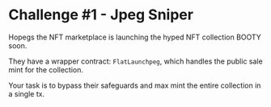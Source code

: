 # Challenge #1 - Jpeg Sniper

Hopegs the NFT marketplace is launching the hyped NFT collection BOOTY soon.

They have a wrapper contract: `FlatLaunchpeg`, which handles the public sale mint for the collection.

Your task is to bypass their safeguards and max mint the entire collection in a single tx.
